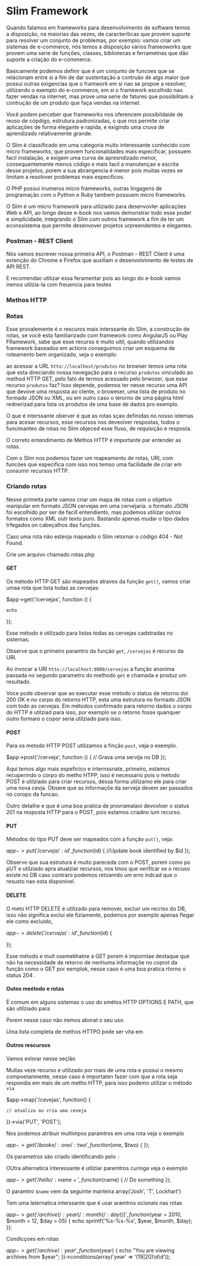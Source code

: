 # Slim Framework 

Quando falamos em frameworks para desenvolvimento de software temos a disposição, na maiorias das vezes, de caracteriticas que provem suporte para resolver um conjunto de problemas, por exemplo: vamos criar um sistemas de e-commerce, nós temos a disposição vários frameoworks que provem uma serie de funções, classes, bibliotecas e ferrametnas que dão suporte a criação do e-commerce.

Basicamente podemos definir que é um conjunto de funcoes que se relacionam entre si a fim de dar sustentação a contruão de algo maior que possui outras exigencias que o framwork em si nao se propoe a resolver, utilizando o exemplo do e-commerce, em si o framework escolhido nao fazer vendas na internet, mas prove uma serie de fatures que possibilitam a contrução de um produto que faça vendas na internet. 

Você podem perceber que frameworks nos oferencem possibildaide de reuso de cópdigo, estrutura padronizadas, o que nos permite criar aplicações de forma elegante e rapida, e exigindo uma cruva de aprendizado relativamente grande.


O Slim é classificado em uma categoria muito interessante conhecido com micro frameworks, que provem funcionalidades mais especificar, possuem facil instalação, e exigem uma curva de apresndizado menor, consequantemente menos código e mais facil a manutençao e escrita desse projetos, porem a sua abrangencia é menor pois muitas vezes se limitam a resolover problemas mais especificos.

O PHP possui inumeros micro frameworks, outras lingagens de programação com o Python e Ruby tambem possuem micro frameworks.

O Slim é um micro framework para utilziado para desenvovler aplicações Web e API, ao longo desse e-book nos vamos demonstrar todo esse poder e simplicidade, integrando o Slim com outros framework a fim de ter um econssistema que permite desenvover projetos urpreendentes e elegantes.

### Postman - REST Client

Nós vamos escrever nossa primeira API, o Postman - REST Client é uma extenção do Chrome e Firefox que auxiliam o desenvolvimento de testes de API REST.



E recomendao utilizar essa feramentar pois ao longo do e-book vamos iremos utilzia-la com freuencia para testes 

### Methos HTTP

### Rotas

Esse provalemente é o rescuros mais interssante do Slim, a construção de rotas, se você esta familiarizado com framework como AngularJS ou Play FRamework, sabe que esse recurso é muito uitil, quando utilizandos framework baseados em actions conseguimos criar um esquema de roteamento bem organizado, veja o exemplo:

ao acessar a URL `htto://localhost/produtos` no browser temos uma rota que esta direciando nossa navegação para o recurso `produtos` vinculado ao method HTTP GET, pelo fato de termos acessado pelo brwoser, que esse recurso `produtos` faz? Isso depende, podemos ter nesse recurso uma API que devove uma resposta ao clente, o broweser, uma lista de produto no formado JSON ou XML, ou em outro caso o terorno de uma página html rednerizad para lista os produtos de uma base de dados pro exemplo.

O que é interssante oberver é que as rotas sçao definidas no nosso istemas para acesar recursos, esse recursos nos deveolver respostas, todos o funcimanteo de rotas no Slim objeced esse fluxo, de requisição e resposta. 

O correto entendimento de Methos HTTP é importante par entender as rotas.

Com o Slim nos podemos fazer um mapeamento de rotas, URI, com funcões que especifica com isso nos temso uma facilidade de criar em consumir recursos HTTP.

### Criando rotas

Nesse primeita parte vamos criar um mapa de rotas com o objetivo manipular em formato JSON cervejas em uma cervejaria. o formato JSON foi escolhido por ser de facill entendiento, mas podemos utilizar outros formatos como XML outr texto puro. Bastando apenas mudar o tipo dados trfegados on cabeçalhos das funções.

Caso uma rota não estevja mapeado o Slim retornar o código 404 - Not Found.

Crie um arquivo chamado rotas.php

#### GET 

Os método HTTP GET são mapeados atraves da função `get()`, vamos criar umaa rota que lista todas as cervejas:

$app->get('/cervejas', function () {

    echo 
    
});

Esse método é utilizado para listas todas as cervejas cadstradas no sistemas.

Observe que o primeiro paramtro da função `get`, `/cervejas` é recurso da URI.

Ao invocar a URI `htto://localhost:8080/cervejas` a função anonima passada no segundo parametro do methodo `get` e chamada e produz um resultado.

Voce pode observar que ao executar esse método o status de retorno doi 200 OK e no corpo do retorno HTTP, esta uma estrutura no formado JSON com todo as cervejas. Em métodos confirmado para retorno dados o corpo do HTTP é utilziad para isso, por exemplo se o retorno fosse quanquer outro formaro o copor seria utilziado para isso.


#### POST

Para os metodo HTTP POST utilizamos a finção `post`, veja o exemplo.

$app->post('/cerveja', function () {
    // Grava uma servija no DB
});

Aqui temos algo mais espeficico e internssnate, primeiro, estamos recupermdo o corpo do metho HTPP, isso é necessario pois o metodo POST é utilziado para criar recursos, dessa forma utilizamo ele para criar uma nova cevja. Obsere que as informaçõe da serveja devem ser passados no coropo da funcao.

Outro detalhe e que é uma boa pratica de provramalaoi devovloer o status 201 na resposta HTTP para o POST, pois estamos criadno ium recurso.


#### PUT 

Metodos do tipo PUT deve ser mapeados com a função `put()`, veja:

$app->put('/cerveja/:id', function ($id) {
    //Update book identified by $id
});

Observe que sua estrutura é muito pareceda com o POST, porem como po pUT e utilziado apra atualziar recursos, nos tmos que verificar se o recuso existe no DB caso contraro podemos retoanrdo um erro indcad que o resusto nao esta disponivel.


#### DELETE

O meto HTTP DELETE é utilizado para remover, excluir um recriso do DB, isso não significa exclui ele fiziamente, podemos por exemplo apenas flegar ele como excluido, 

$app->delete('/cerveja/:id', function ($id) {
    
});

Esse método e muit osemekhatne a GET porem é imporntae destaque que não ha necessidade de retorno de nenhuma informaçõe no coprot da função como o GET por eemplok, nesse caso é uma boa pratica rtorno o status 204 .


#### Outos meétodo e rotas

È comum em alguns sistemas o uso do smétos HTTP OPTIONS E PATH, que são utilziado para 


Porem nesse caso não iremos aborat o seu uso.

Uma lista completa de methos HTTPO pode ser vita em 


#### Outros rescursos 

Vamos exlorar nesse seçlão 

Muitas veze recurso e utilizado por mais de uma rota e possui o mesmo compoetanmente, nesse caso é importaten fazer com que a rota seja respondia em mais de um metho HTTP, para isso podemo utilizar o método `via` 


$app->map('/cevejas', function() {
    
    // atualiza ou cria uma ceveja
    
})->via('PUT', 'POST');


Nos podemos atribuir multimpos paramtros em uma rota veja o exemplo

$app->get('/books/:one/:two', function ($one, $two) {
});

Os parametros são criado identificando pelo `:` 

OUtra alternatica interessante é utilziar paremtros curinga veja o exemplo

$app->get('/hello/:name+', function ($name) {
    // Do something
});

O paramtro `$name` vem da seguinte manteira array('Josh', 'T', Lockhart')

Tem uma laternatica interssante que é usar aramtros ocionais nas rotas 

$app->get('/archive(/:year(/:month(/:day)))', function ($year = 2010, $month = 12, $day = 05) {
    echo sprintf('%s-%s-%s', $year, $month, $day);
});

Condicçoes em rotas 


$app->get('/archive/:year', function ($year) {
    echo "You are viewing archives from $year";
})->conditions(array('year' => '(19|20)\d\d'));







